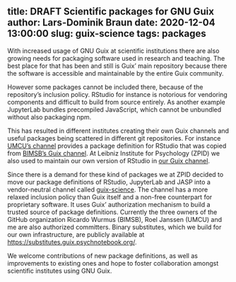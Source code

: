 title: DRAFT Scientific packages for GNU Guix
author: Lars-Dominik Braun
date: 2020-12-04 13:00:00
slug: guix-science
tags: packages
---

With increased usage of GNU Guix at scientific institutions there are also
growing needs for packaging software used in research and teaching. The best
place for that has been and still is Guix’ main repository because there the
software is accessible and maintainable by the entire Guix community.

However some packages cannot be included there, because of the repository’s
inclusion policy. RStudio for instance is notorious for vendoring components
and difficult to build from source entirely. As another example JupyterLab
bundles precompiled JavaScript, which cannot be unbundled without also
packaging npm.

This has resulted in different institutes creating their own Guix channels and
useful packages being scattered in different git repositories. For instance [UMCU’s
channel](https://github.com/UMCUGenetics/guix-additions) provides a package
definition for RStudio that was copied from [BIMSB’s Guix
channel](https://github.com/BIMSBbioinfo/guix-bimsb). At Leibniz Institute for
Psychology (ZPID) we also used to maintain our own version of RStudio in [our
Guix channel](https://github.com/leibniz-psychology/guix-zpid).

Since there is a demand for these kind of packages we at ZPID decided to
move our package definitions of RStudio, JupyterLab and JASP into a
vendor-neutral channel called
[guix-science](https://github.com/guix-science/guix-science). The channel has
a more relaxed inclusion policy than Guix itself and a non-free counterpart for
proprietary software. It uses Guix’ authorization mechanism to
build a trusted source of package definitions. Currently the three owners of
the GitHub organization Ricardo Wurmus (BIMSB), Roel Janssen (UMCU) and me are
also authorized committers. Binary substitutes, which we build for our own
infrastructure, are publicly available at
https://substitutes.guix.psychnotebook.org/.

We welcome contributions of new package definitions, as well as improvements to
existing ones and hope to foster collaboration amongst scientific institutes
using GNU Guix.

